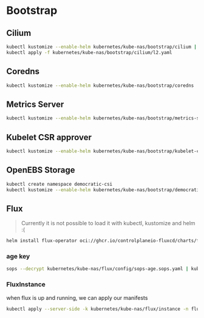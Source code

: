 # Bootstrap

## Cilium

```bash
kubectl kustomize --enable-helm kubernetes/kube-nas/bootstrap/cilium | kubectl apply -n kube-system -f -
kubectl apply -f kubernetes/kube-nas/bootstrap/cilium/l2.yaml
```

## Coredns

```bash
kubectl kustomize --enable-helm kubernetes/kube-nas/bootstrap/coredns | kubectl apply -n kube-system -f -
```

## Metrics Server

```bash
kubectl kustomize --enable-helm kubernetes/kube-nas/bootstrap/metrics-server | kubectl apply -n kube-system -f -
```

## Kubelet CSR approver

```bash
kubectl kustomize --enable-helm kubernetes/kube-nas/bootstrap/kubelet-csr-approver | kubectl apply -n kube-system -f -
```

## OpenEBS Storage

```bash
kubectl create namespace democratic-csi
kubectl kustomize --enable-helm kubernetes/kube-nas/bootstrap/democratic-csi | kubectl apply -n democratic-csi -f -
```

## Flux

> Currently it is not possible to load it with kubectl, kustomize and helm :(

```bash
helm install flux-operator oci://ghcr.io/controlplaneio-fluxcd/charts/flux-operator -n flux-system --create-namespace
```

### age key

```bash
sops --decrypt kubernetes/kube-nas/flux/config/sops-age.sops.yaml | kubectl apply -f - -n flux-system
```

### FluxInstance

when flux is up and running, we can apply our manifests

```bash
kubectl apply --server-side -k kubernetes/kube-nas/flux/instance -n flux-system
```
